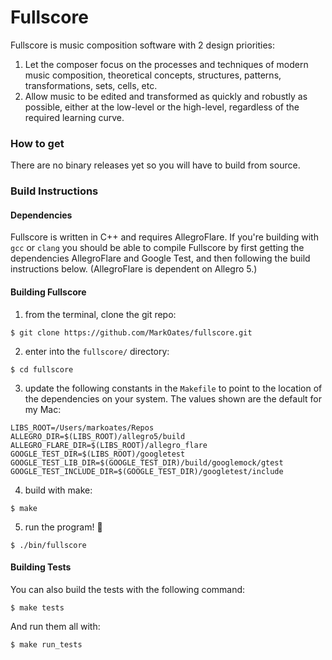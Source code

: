 # Fullscore

Fullscore is music composition software with 2 design priorities:

1. Let the composer focus on the processes and techniques of modern music composition, theoretical concepts, structures, patterns, transformations, sets, cells, etc.
2. Allow music to be edited and transformed as quickly and robustly as possible, either at the low-level or the high-level, regardless of the required learning curve.

### How to get

There are no binary releases yet so you will have to build from source.

### Build Instructions

#### Dependencies

Fullscore is written in C++ and requires AllegroFlare.  If you're building with `gcc` or `clang`
you should be able to compile Fullscore by first getting the dependencies AllegroFlare and Google Test, and then following the build instructions below.  (AllegroFlare is dependent on Allegro 5.)

#### Building Fullscore

1. from the terminal, clone the git repo:

```
$ git clone https://github.com/MarkOates/fullscore.git
```

2. enter into the `fullscore/` directory:

```
$ cd fullscore
```

3. update the following constants in the `Makefile` to point to the location of the dependencies on your system.  The values shown are the default for my Mac:

```make
LIBS_ROOT=/Users/markoates/Repos
ALLEGRO_DIR=$(LIBS_ROOT)/allegro5/build
ALLEGRO_FLARE_DIR=$(LIBS_ROOT)/allegro_flare
GOOGLE_TEST_DIR=$(LIBS_ROOT)/googletest
GOOGLE_TEST_LIB_DIR=$(GOOGLE_TEST_DIR)/build/googlemock/gtest
GOOGLE_TEST_INCLUDE_DIR=$(GOOGLE_TEST_DIR)/googletest/include
```

4. build with make:

```
$ make
```

5. run the program! :tada:

```
$ ./bin/fullscore
```

#### Building Tests

You can also build the tests with the following command:

```
$ make tests
```

And run them all with:

```
$ make run_tests
```
